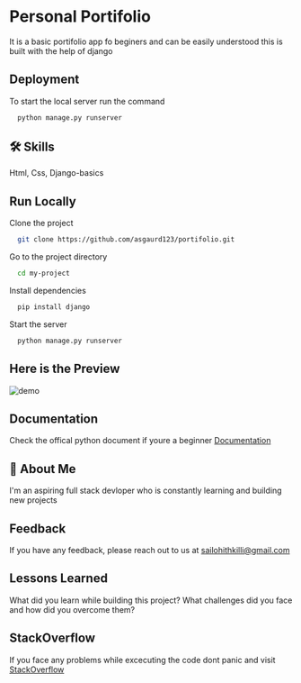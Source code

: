 
# Personal Portifolio

It is a basic portifolio app fo beginers and can be easily understood this is built with the help of
django

## Deployment

To start the local server run the command

```bash
  python manage.py runserver
```


## 🛠 Skills
Html, Css, Django-basics

## Run Locally

Clone the project

```bash
  git clone https://github.com/asgaurd123/portifolio.git
```

Go to the project directory

```bash
  cd my-project
```

Install dependencies

```bash
  pip install django
```

Start the server

```bash
  python manage.py runserver
```
## Here is the Preview
![demo](https://user-images.githubusercontent.com/89977344/161102324-a369a0a7-93ff-47ec-aa88-fa200dad7006.PNG)


## Documentation

Check the offical python document if youre a beginner [Documentation](https://docs.python.org/3/tutorial/index.html)


## 🚀 About Me
I'm an aspiring full stack devloper who is constantly learning and building new projects


## Feedback

If you have any feedback, please reach out to us at sailohithkilli@gmail.com


## Lessons Learned

What did you learn while building this project? What challenges did you face and how did you overcome them?


## StackOverflow

If you face any problems while excecuting the code dont panic and visit
[StackOverflow](https://stackoverflow.com/)
